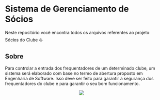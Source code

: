 # Sistema de Gerenciamento de Sócios
Neste repositório você encontra todos os arquivos referentes ao projeto Sócios do Clube :boat: 
## Sobre
Para controlar a entrada dos frequentadores de um determinado clube, um sistema será elaborado com base no termo de abertura proposto em Engenharia de Software. Isso deve ser feito para garantir a segurança dos frequentadores do clube e para garantir o seu bom funcionamento. 
<div style="text-align:center"><img src ="http://static.panoramio.com/photos/original/8422793.jpg" /></div>
